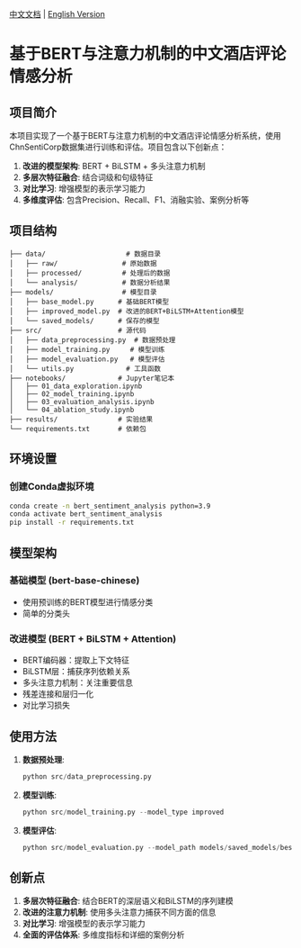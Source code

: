 [中文文档](README.md) | [English Version](README_EN.md)

# 基于BERT与注意力机制的中文酒店评论情感分析

## 项目简介

本项目实现了一个基于BERT与注意力机制的中文酒店评论情感分析系统，使用ChnSentiCorp数据集进行训练和评估。项目包含以下创新点：

1. **改进的模型架构**: BERT + BiLSTM + 多头注意力机制
2. **多层次特征融合**: 结合词级和句级特征
3. **对比学习**: 增强模型的表示学习能力
4. **多维度评估**: 包含Precision、Recall、F1、消融实验、案例分析等

## 项目结构

```
├── data/                    # 数据目录
│   ├── raw/                # 原始数据
│   ├── processed/          # 处理后的数据
│   └── analysis/           # 数据分析结果
├── models/                 # 模型目录
│   ├── base_model.py      # 基础BERT模型
│   ├── improved_model.py  # 改进的BERT+BiLSTM+Attention模型
│   └── saved_models/      # 保存的模型
├── src/                   # 源代码
│   ├── data_preprocessing.py  # 数据预处理
│   ├── model_training.py     # 模型训练
│   ├── model_evaluation.py   # 模型评估
│   └── utils.py             # 工具函数
├── notebooks/             # Jupyter笔记本
│   ├── 01_data_exploration.ipynb
│   ├── 02_model_training.ipynb
│   ├── 03_evaluation_analysis.ipynb
│   └── 04_ablation_study.ipynb
├── results/               # 实验结果
└── requirements.txt       # 依赖包
```

## 环境设置

### 创建Conda虚拟环境
```bash
conda create -n bert_sentiment_analysis python=3.9
conda activate bert_sentiment_analysis
pip install -r requirements.txt
```

## 模型架构

### 基础模型 (bert-base-chinese)
- 使用预训练的BERT模型进行情感分类
- 简单的分类头

### 改进模型 (BERT + BiLSTM + Attention)
- BERT编码器：提取上下文特征
- BiLSTM层：捕获序列依赖关系
- 多头注意力机制：关注重要信息
- 残差连接和层归一化
- 对比学习损失

## 使用方法

1. **数据预处理**:
   ```python
   python src/data_preprocessing.py
   ```

2. **模型训练**:
   ```python
   python src/model_training.py --model_type improved
   ```

3. **模型评估**:
   ```python
   python src/model_evaluation.py --model_path models/saved_models/best_model.pth
   ```

## 创新点

1. **多层次特征融合**: 结合BERT的深层语义和BiLSTM的序列建模
2. **改进的注意力机制**: 使用多头注意力捕获不同方面的信息
3. **对比学习**: 增强模型的表示学习能力
4. **全面的评估体系**: 多维度指标和详细的案例分析
